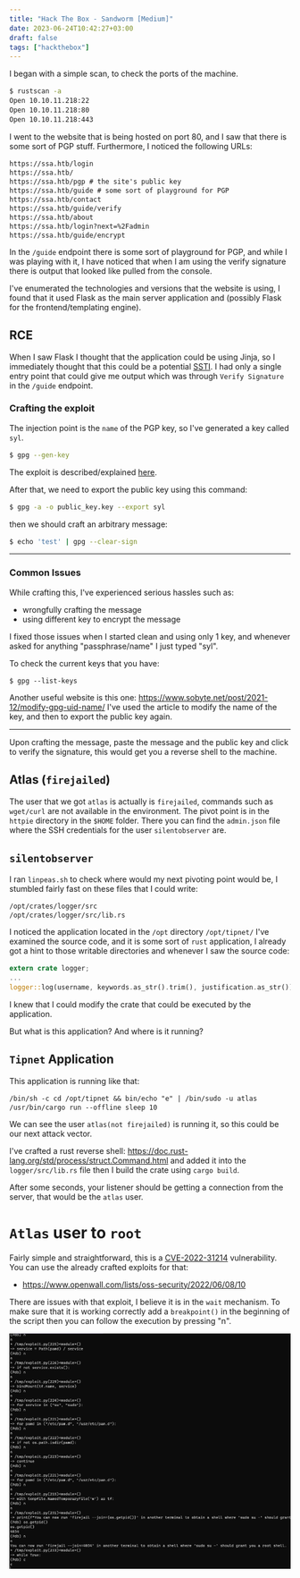 ```yaml
---
title: "Hack The Box - Sandworm [Medium]"
date: 2023-06-24T10:42:27+03:00
draft: false
tags: ["hackthebox"]
---
```



I began with a simple scan, to check the ports of the machine.

```bash
$ rustscan -a 
Open 10.10.11.218:22
Open 10.10.11.218:80
Open 10.10.11.218:443
```

I went to the website that is being hosted on port 80, and I saw that there is some sort of PGP stuff. Furthermore, I noticed the following URLs:

```http
https://ssa.htb/login
https://ssa.htb/
https://ssa.htb/pgp # the site's public key
https://ssa.htb/guide # some sort of playground for PGP
https://ssa.htb/contact
https://ssa.htb/guide/verify
https://ssa.htb/about
https://ssa.htb/login?next=%2Fadmin
https://ssa.htb/guide/encrypt
```

In the `/guide` endpoint there is some sort of playground for PGP, and while I was playing with it, I have noticed that when I am using the verify signature there is output that looked like pulled from the console. 

I've enumerated the technologies and versions that the website is using, I found that it used Flask as the main server application and (possibly Flask for the frontend/templating engine). 

## RCE 

When I saw Flask I thought that the application could be using Jinja, so I immediately thought that this could be a potential [SSTI](https://book.hacktricks.xyz/pentesting-web/ssti-server-side-template-injection). 
I had only a single entry point that could give me output which was through `Verify Signature` in the `/guide` endpoint. 

### Crafting the exploit

The injection point is the `name` of the PGP key, so I've generated a key called `syl`.

```bash
$ gpg --gen-key
```

The exploit is described/explained [here](https://github.com/swisskyrepo/PayloadsAllTheThings/tree/master/Server%20Side%20Template%20Injection#jinja2).

After that, we need to export the public key using this command:

```bash
$ gpg -a -o public_key.key --export syl
```

then we should craft an arbitrary message:

```bash
$ echo 'test' | gpg --clear-sign
```

--- 
### Common Issues

While crafting this, I've experienced serious hassles such as:
- wrongfully crafting the message
- using different key to encrypt the message

I fixed those issues when I started clean and using only 1 key, and whenever asked for anything "passphrase/name" I just typed "syl".

To check the current keys that you have:

```
$ gpg --list-keys
```

Another useful website is this one: https://www.sobyte.net/post/2021-12/modify-gpg-uid-name/ I've used the article to modify the name of the key, and then to export the public key again.

---

Upon crafting the message, paste the message and the public key and click to verify the signature, this would get you a reverse shell to the machine.

## Atlas (`firejailed`)

The user that we got `atlas` is actually is `firejailed`, commands such as `wget/curl` are not available in the environment. The pivot point is in the `httpie` directory in the `$HOME` folder. There you can find the `admin.json` file where the SSH credentials for the user `silentobserver` are. 

## `silentobserver`

I ran `linpeas.sh` to check where would my next pivoting point would be, I stumbled fairly fast on these files that I could write:

```
/opt/crates/logger/src
/opt/crates/logger/src/lib.rs
```

I noticed the application located in the `/opt` directory `/opt/tipnet/` I've examined the source code, and it is some sort of `rust` application, I already got a hint to those writable directories and whenever I saw the source code:

```rust
extern crate logger;
...
logger::log(username, keywords.as_str().trim(), justification.as_str()); // Invoking it later on.
```

I knew that I could modify the crate that could be executed by the application.

But what is this application? And where is it running?

## `Tipnet` Application

This application is running like that: 

```
/bin/sh -c cd /opt/tipnet && bin/echo "e" | /bin/sudo -u atlas /usr/bin/cargo run --offline sleep 10
```

We can see the user `atlas(not firejailed)` is running it, so this could be our next attack vector.

I've crafted a rust reverse shell: https://doc.rust-lang.org/std/process/struct.Command.html and added it into the `logger/src/lib.rs` file then I build the crate using `cargo build`.

After some seconds, your listener should be getting a connection from the server, that would be the `atlas` user.

# `Atlas` user to `root`

Fairly simple and straightforward, this is a [CVE-2022-31214](https://github.com/advisories/GHSA-m2xv-wgqg-4gxh "CVE-2022-31214") vulnerability. You can use the already crafted exploits for that:

- https://www.openwall.com/lists/oss-security/2022/06/08/10 

There are issues with that exploit, I believe it is in the `wait` mechanism. To make sure that it is working correctly add a `breakpoint()` in the beginning of the script then you can follow the execution by pressing "n".

![rwojak](/htb/htb-sandworm-firejail.png)
